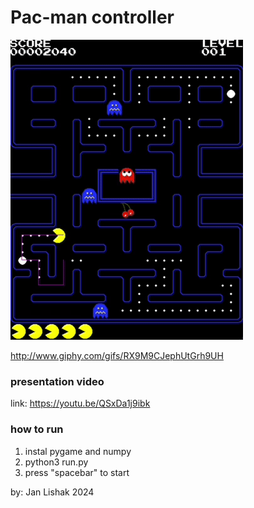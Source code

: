 # Pac-man controller

![](assets/showcase.gif)

http://www.giphy.com/gifs/RX9M9CJephUtGrh9UH
### presentation video
link: https://youtu.be/QSxDa1j9ibk

### how to run
1. instal pygame and numpy
2. python3 run.py
3. press "spacebar" to start


by: Jan Lishak 2024

